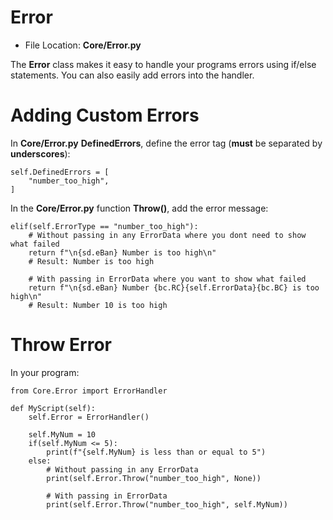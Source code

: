 # **Error**
* File Location: **Core/Error.py**

The **Error** class makes it easy to handle your programs errors using if/else statements. You can also easily add errors into the handler.

# Adding Custom Errors  
In **Core/Error.py** **DefinedErrors**, define the error tag (**must** be separated by **underscores**):
```
self.DefinedErrors = [
    "number_too_high",
]
```

In the **Core/Error.py** function **Throw()**, add the error message:
```
elif(self.ErrorType == "number_too_high"):
    # Without passing in any ErrorData where you dont need to show what failed
    return f"\n{sd.eBan} Number is too high\n"
    # Result: Number is too high

    # With passing in ErrorData where you want to show what failed
    return f"\n{sd.eBan} Number {bc.RC}{self.ErrorData}{bc.BC} is too high\n"
    # Result: Number 10 is too high
```

# Throw Error  
In your program:
```
from Core.Error import ErrorHandler

def MyScript(self):
    self.Error = ErrorHandler()

    self.MyNum = 10
    if(self.MyNum <= 5):
        print(f"{self.MyNum} is less than or equal to 5")
    else:
        # Without passing in any ErrorData
        print(self.Error.Throw("number_too_high", None))
        
        # With passing in ErrorData
        print(self.Error.Throw("number_too_high", self.MyNum))
```
